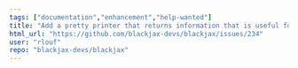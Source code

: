 ```yaml
---
tags: ["documentation","enhancement","help-wanted"]
title: "Add a pretty printer that returns information that is useful for the user"
html_url: "https://github.com/blackjax-devs/blackjax/issues/234"
user: "rlouf"
repo: "blackjax-devs/blackjax"
---
```


